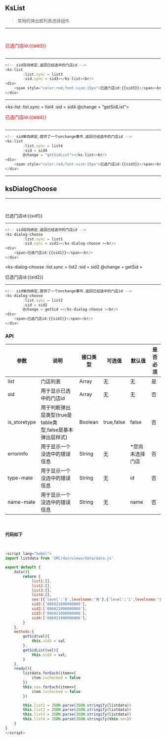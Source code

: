 ## KsList

> 常用的弹出框列表选择组件

---

<ks-list 
        :list.sync = list3
        :sid.sync = sid3
        :type-mate = "typemate"
        :name-mate = "namemate"></ks-list><br/>
<div>
    <span style="color:red;font-size:15px">已选门店id:{{sid3}}</span><br/>
</div>  


<br/>

---


```javascript
<!-- sid双向绑定,返回已经选中的门店id -->
<ks-list 
        :list.sync = list3
        :sid.sync = sid3></ks-list><br/>
<div>
    <span style="color:red;font-size:15px">已选门店id:{{sid3}}</span><br/>
</div>  
```

---

<ks-list 
        :list.sync = list4
        :sid = sid4
        @change = "getSidList"></ks-list><br/>
<div>
    <span style="color:red;font-size:15px">已选门店id:{{sid4}}</span><br/>
</div>  


<br/>

---


```javascript
<!-- sid单向绑定,提供了一个onchange事件,返回已经选中的门店id -->
<ks-list 
        :list.sync = list4
        :sid = sid4
        @change = "getSidList"></ks-list><br/>
<div>
    <span style="color:red;font-size:15px">已选门店id:{{sid3}}</span><br/>
</div>  
```


-------



## ksDialogChoose



---

<ks-dialog-choose 
        :list.sync = list1
        :sid.sync = sid1></ks-dialog-choose ><br/>
<div>
    <span>已选门店id:{{sid1}}</span><br/>
</div>  

---- 


```js
<!-- sid双向绑定,返回已经选中的门店id -->
<ks-dialog-choose 
        :list.sync = list1
        :sid.sync = sid1></ks-dialog-choose ><br/>
<div>
    <span>已选门店id:{{sid1}}</span><br/>
</div>  
```


<ks-dialog-choose 
        :list.sync = list2
        :sid = sid2
        @change = getSid ></ks-dialog-choose ><br/>
<div>
    <span>已选门店id:{{sid2}}</span><br/>
</div>  

----


```js
<!-- sid单向绑定,提供了一个onchange事件,返回已经选中的门店id -->
<ks-dialog-choose 
        :list.sync = list2
        :sid = sid2
        @change = getSid ></ks-dialog-choose ><br/>
<div>
    <span>已选门店id:{{sid2}}</span><br/>
</div>  
```

### API
| 参数 | 说明 | 接口类型  | 可选值 | 默认值 | 是否必须 |
|------|-------|----------|---------|-------|--------|
| list | 门店列表  | Array | 无 | 无 |是 |
| sid | 用于显示已选中的门店id  | Array | 无 | 无 |否 |
| is_storetype | 用于判断弹出层类型(true是table类型,false是基本弹出层样式)  |  Boolean | true,false | false | 否 |
| errorinfo | 用于显示一个没选中的错误信息  | String | 无 | *您尚未选择门店 |否 |
| type-mate | 用于显示一个没选中的错误信息  | String | 无 | id |否 |
| name-mate | 用于显示一个没选中的错误信息  | String | 无 | name |否 |

<br/>

#### 代码如下

```javascript


<script lang="babel">
import listdata from 'SRC/doc/views/data/data.js'

export default {
    data(){
        return {  
            list1:[],
            list2:[],
            list3:[],
            list4:[],
            sex:[{'level':'0',levelname:'男'},{'level':'1',levelname:'女'}],
            sid1:['086021000000006'],
            sid2:['086021000000006'],
            sid3:['086021000000006'],
            sid4:['086021000000006'],
        }  
    },
    methods:{
        getSid(val){
            this.sid2 = val
        },
        getSidList(val){
            this.sid4 = val;
        }
    },
    ready(){
        listdata.forEach(item=>{
            item.ischecked = false
        })
        this.sex.forEach(item=>{
            item.ischecked = false
        })

        this.list1 = JSON.parse(JSON.stringify(listdata))
        this.list2 = JSON.parse(JSON.stringify(listdata))
        this.list3 = JSON.parse(JSON.stringify(listdata))
        this.list4 = JSON.parse(JSON.stringify(this.sex))
    }
}
</script>
```



<script lang="babel">
import listdata from 'SRC/doc/views/data/data.js'

export default {
    data(){
        return {  
            list1:[],
            list2:[],
            list3:[],
            list4:[],
            sex:[{'level':'0',levelname:'男'},{'level':'1',levelname:'女'}],
            sid1:['086021000000006'],
            sid2:['086021000000006'],
            sid4:['086021000000006'],
            sid3:['0'],
            typemate:'level',
            namemate:'levelname'
        }  
    },
    methods:{
        getSid(val){
            this.sid2 = val
        },
        getSidList(val){
            this.sid4 = val;
        }
    },
    ready(){
        listdata.forEach(item=>{
            item.ischecked = false
        })
        this.sex.forEach(item=>{
            item.ischecked = false
        })

        this.list1 = JSON.parse(JSON.stringify(listdata))
        this.list2 = JSON.parse(JSON.stringify(listdata))
        this.list4 = JSON.parse(JSON.stringify(listdata))
        this.list3 = JSON.parse(JSON.stringify(this.sex))
    }
}
</script>





